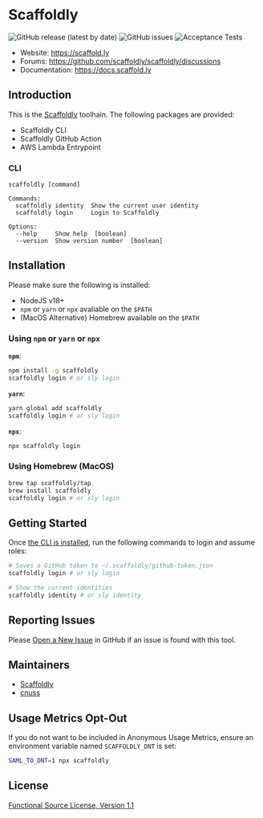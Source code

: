 # Scaffoldly

![GitHub release (latest by date)](https://img.shields.io/github/v/release/scaffoldly/scaffoldly?label=version) ![GitHub issues](https://img.shields.io/github/issues/scaffoldly/scaffoldly) ![Acceptance Tests](https://img.shields.io/github/actions/workflow/status/scaffoldly/scaffoldly/acceptance-tests.yml?branch=main)

- Website: https://scaffold.ly
- Forums: https://github.com/scaffoldly/scaffoldly/discussions
- Documentation: https://docs.scaffold.ly

## Introduction

This is the [Scaffoldly](https://scaffold.ly) toolhain. The following packages are provided:

- Scaffoldly CLI
- Scaffoldly GitHub Action
- AWS Lambda Entrypoint

### CLI

```
scaffoldly [command]

Commands:
  scaffoldly identity  Show the current user identity
  scaffoldly login     Login to Scaffoldly

Options:
  --help     Show help  [boolean]
  --version  Show version number  [boolean]
```

## Installation

Please make sure the following is installed:

- NodeJS v18+
- `npm` or `yarn` or `npx` avaliable on the `$PATH`
- (MacOS Alternative) Homebrew available on the `$PATH`

### Using `npm` or `yarn` or `npx`

**`npm`**:

```bash
npm install -g scaffoldly
scaffoldly login # or sly login
```

**`yarn`**:

```bash
yarn global add scaffoldly
scaffoldly login # or sly login
```

**`npx`**:

```bash
npx scaffoldly login
```

### Using Homebrew (MacOS)

```bash
brew tap scaffoldly/tap
brew install scaffoldly
scaffoldly login # or sly login
```

## Getting Started

Once [the CLI is installed](#installation), run the following commands to login and assume roles:

```bash
# Saves a GitHub token to ~/.scaffoldly/github-token.json
scaffoldly login # or sly login
```

```bash
# Show the current identities
scaffoldly identity # or sly identity
```

## Reporting Issues

Please [Open a New Issue](https://github.com/scaffoldly/cli/issues/new/choose) in GitHub if an issue is found with this tool.

## Maintainers

- [Scaffoldly](https://github.com/scaffoldly)
- [cnuss](https://github.com/cnuss)

## Usage Metrics Opt-Out

If you do not want to be included in Anonymous Usage Metrics, ensure an environment variable named `SCAFFOLDLY_DNT` is set:

```bash
SAML_TO_DNT=1 npx scaffoldly
```

## License

[Functional Source License, Version 1.1](LICENSE.md)
